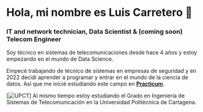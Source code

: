 # Hola, mi nombre es Luis Carretero 👋
### IT and network technician, Data Scientist & (coming soon) Telecom Engineer 

Soy técnico en sistemas de telecomunicaciones desde hace 4 años y estoy empezando en el mundo de Data Science.

Empecé trabajando de técnico de sistemas en empresas de seguridad y en 2022 decidí aprender a programar y entrar en el mundo de la ciencia de datos. Así que me inicié estudiando este campo en [**Practicum**](https://practicum.com).

[![UPCT](https://www.um.es/jovenesrsme2015/images/logo-upct.gif)] Al mismo tiempo estoy estudiando el Grado en Ingeniería de Sistemas de Telecomunicación en la Universidad Politécnica de Cartagena.
